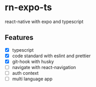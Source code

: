 # rn-expo-ts

react-native with expo and typescript

## Features
- [x] typescript
- [x] code standard with eslint and prettier
- [x] git-hook with husky
- [ ] navigate with react-navigation
- [ ] auth context
- [ ] multi language app
